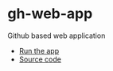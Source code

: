 # gh-web-app
Github based web application 

 - [Run the app](https://ribbon-abku.github.io/gh-web-app/app/)
 - [Source code](https://github.com/ribbon-abku/gh-web-app)